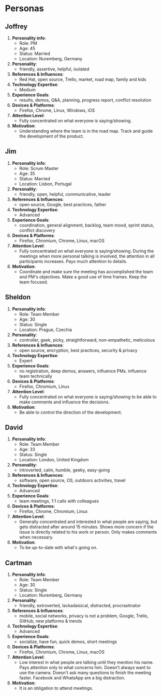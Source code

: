 # Personas

## Joffrey

1. **Personality info**:  
   - Role: PM
   - Age: 45
   - Status: Married
   - Location: Nuremberg, Germany
2. **Personality**:
   - friendly, assertive, helpful, isolated
3. **References & Influences**:
   - Red Hat, open source, Trello, market, road map, family and kids
4. **Technology Expertise**:
   - Medium
5. **Experience Goals**:
   - results, demos, Q&A, planning, progress report, conflict resolution
6. **Devices & Platforms**:
   - Firefox, Chrome, Linux, Windows, iOS
7. **Attention Level**:
   - Fully concentrated on what everyone is saying/showing.
8. **Motivation**:
   - Understanding where the team is in the road map. Track and guide the development of the product.

## Jim

1. **Personality info**:  
   - Role: Scrum Master
   - Age: 35
   - Status: Married
   - Location: Lisbon, Portugal
2. **Personality**:
   - friendly, open, helpful, communicative, leader
3. **References & Influences**:
   - open source, Google, best practices, father
4. **Technology Expertise**:
   - Advanced
5. **Experience Goals**:
   - coordination, general alignment, backlog, team mood, sprint status, conflict discovery
6. **Devices & Platforms**:
   - Firefox, Chromium, Chrome, Linux, macOS
7. **Attention Level**:
   - Fully concentrated on what everyone is saying/showing. During the meetings when more personal talking is involved, the attention in all participants increases. Pays much attention to details.
8. **Motivation**:
   - Coordinate and make sure the meeting has accomplished the team and PM's objectives. Make a good use of time frames. Keep the team focused.

## Sheldon

1. **Personality info**:  
   - Role: Team Member
   - Age: 30
   - Status: Single
   - Location: Prague, Czechia
2. **Personality**:
   - controller, geek, picky, straightforward, non-empathetic, meticulous
3. **References & Influences**:
   - open source, encryption, best practices, security & privacy
4. **Technology Expertise**:
   - Expert
5. **Experience Goals**:
   - no registration, deep demos, answers, influence PMs. influence team technically
6. **Devices & Platforms**:
   - Firefox, Chromium, Linux
7. **Attention Level**:
   - Fully concentrated on what everyone is saying/showing to be able to make comments and influence the decisions.
8. **Motivation**:
   - Be able to control the direction of the development.

## David

1. **Personality info**:  
   - Role: Team Member
   - Age: 33
   - Status: Single
   - Location: London, United Kingdom
2. **Personality**:
   - introverted, calm, humble, geeky, easy-going
3. **References & Influences**:
   - software, open source, OS, outdoors activities, travel
4. **Technology Expertise**:
   - Advanced
5. **Experience Goals**:
   - team meetings, 1:1 calls with colleagues
6. **Devices & Platforms**:
   - Firefox, Chrome, Chromium, Linux
7. **Attention Level**:
   - Generally concentrated and interested in what people are saying, but gets distracted after around 15 minutes. Shows more concern if the issue is directly related to his work or person. Only makes comments when necessary.
8. **Motivation**:
   - To be up-to-date with what's going on.

## Cartman

1. **Personality info**:  
   - Role: Team Member
   - Age: 30
   - Status: Single
   - Location: Nuremberg, Germany
2. **Personality**:
   - friendly, extroverted, lackadaisical, distracted, procrastinator
3. **References & Influences**:
   - mobile, social networks, privacy is not a problem, Google, Trello, GitHub, new platforms & trends
4. **Technology Expertise**:
   - Advanced
5. **Experience Goals**:
   - socialize, have fun, quick demos, short meetings
6. **Devices & Platforms**:
   - Firefox, Chromium, Chrome, Linux, macOS
7. **Attention Level**:
   - Low interest in what people are talking until they mention his name. Pays attention only to what concerns him. Doesn't always want to use the camera. Doesn't ask many questions to finish the meeting faster. Facebook and WhatsApp are a big distraction.
8. **Motivation**:
   - It is an obligation to attend meetings.
